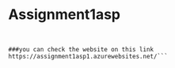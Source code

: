 # Assignment1asp
```##Golf application based on golf players which are play best around the world and show also sponsers who sponse to that players.


###you can check the website on this link   https://assignment1asp1.azurewebsites.net/```
